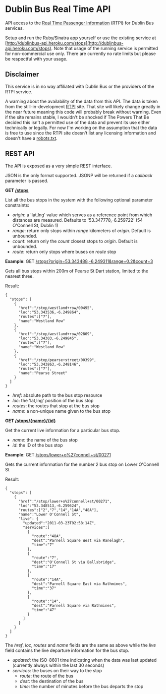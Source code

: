 Dublin Bus Real Time API
========================

API access to the [Real Time Passenger Information](http://rtpi.ie/) (RTPI) for Dublin Bus services.

Setup and run the Ruby/Sinatra app yourself or use the existing service at [http://dublinbus-api.heroku.com/stops](http://dublinbus-api.heroku.com/stops).
Note that usage of the running service is permitted for non-commercial use only. There are currently no rate
limits but please be respectful with your usage.

Disclaimer
----------

This service is in no way affiliated with Dublin Bus or the providers of the RTPI service.

A warning about the availability of the data from this API. The data is taken from the still-in-development [RTPI](http://rtpi.ie/) site. That site will likely
change greatly in the near future meaning this code will probably break without warning. Even if the
site remains stable, I wouldn't be shocked if The Powers That Be decided this isn't a permitted use
of the data and prevent its use either technically or legally. For now I'm working on the assumption that
the data is free to use since the RTPI site doesn't list any licensing information and doesn't have a
[robots.txt](http://www.robotstxt.org/robotstxt.html).

REST API
--------

The API is exposed as a very simple REST interface. 

JSON is the only format supported. JSONP will be returned if a *callback* parameter is passed.

**GET [/stops](http://dublinbus-api.heroku.com/stops)**

List all the bus stops in the system with the following optional parameter constraints:

* *origin*: a 'lat,lng' value which serves as a reference point from which distances are measured. Defaults to '53.347778,-6.259722' (54 O'Connell St, Dublin 1)
* *range*: return only stops within *range* kilometers of *origin*. Default is unbounded.
* *count*: return only the *count* closest stops to *origin*. Default is unbounded.
* *route*: return only stops where buses on *route* stop

**Example**: GET [/stops?origin=53.343488,-6.249311&range=0.2&count=3](http://dublinbus-api.heroku.com/stops?origin=53.343488,-6.249311&range=0.2&count=3)

Gets all bus stops within 200m of Pearse St Dart station, limited to the nearest three.

Result:

    {
      "stops": [
        {
          "href":"/stop/westland+row/00495",
          "loc":"53.343536,-6.249864",
          "routes":["7"],
          "name":"Westland Row"
        },
        {
          "href":"/stop/westland+row/02809",
          "loc":"53.34303,-6.249845",
          "routes":["7"],
          "name":"Westland Row"
        },
        {
          "href":"/stop/pearse+street/00399",
          "loc":"53.343863,-6.248146",
          "routes":["7"],
          "name":"Pearse Street"
        }
      ]
    }

* *href*: absolute path to the bus stop resource
* *loc*: the 'lat,lng' position of the bus stop
* *routes*: the routes that stop at the bus stop
* *name*: a non-unique name given to the bus stop

**GET [/stops/{name}/{id}](http://dublinbus-api.heroku.com/stops/lower+o%27connell+st/00271)**

Get the current live information for a particular bus stop.

* *name*: the name of the bus stop
* *id*: the ID of the bus stop

**Example**: GET [/stops/lower+o%27connell+st/00271](http://dublinbus-api.heroku.com/stops/lower+o%27connell+st/00271)

Gets the current information for the number 2 bus stop on Lower O'Connell St

Result:

    {
      "stops": [
        {
          "href":"/stop/lower+o%27connell+st/00271",
          "loc":"53.348513,-6.259624",
          "routes":["2","7","14","14A","48A"],
          "name":"Lower O'Connell St",
          "live": {
            "updated":"2011-03-23T02:58:14Z",
            "services":[
              {
                "route":"48A",
                "dest":"Parnell Square West via Ranelagh",
                "time":"7"
              },
              {
                "route":"7",
                "dest":"O'Connell St via Ballsbridge",
                "time":"17"
              },
              {
                "route":"14A",
                "dest":"Parnell Square East via Rathmines",
                "time":"37"
              },
              {
                "route":"14",
                "dest":"Parnell Square via Rathmines",
                "time":"47"
              }
            ]
          }
        }
      ]
    }

The *href*, *loc*, *routes* and *name* fields are the same as above while the *live* 
field contains the live departure information for the bus stop.

* *updated*: the ISO-8601 time indicating when the data was last updated (currently always within the last 30 seconds)
* *services*: the buses on their way to the stop
  * *route*: the route of the bus
  * *dest*: the destination of the bus
  * *time*: the number of minutes before the bus departs the stop




